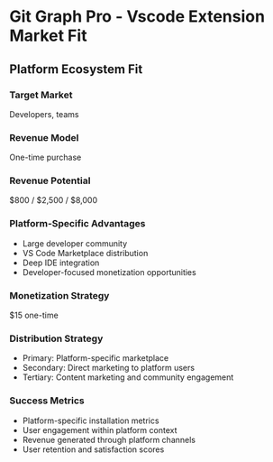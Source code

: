 # Git Graph Pro - Vscode Extension Market Fit

## Platform Ecosystem Fit

### Target Market
Developers, teams

### Revenue Model
One-time purchase

### Revenue Potential
$800 / $2,500 / $8,000

### Platform-Specific Advantages
- Large developer community
- VS Code Marketplace distribution
- Deep IDE integration
- Developer-focused monetization opportunities

### Monetization Strategy
$15 one-time

### Distribution Strategy
- Primary: Platform-specific marketplace
- Secondary: Direct marketing to platform users
- Tertiary: Content marketing and community engagement

### Success Metrics
- Platform-specific installation metrics
- User engagement within platform context
- Revenue generated through platform channels
- User retention and satisfaction scores

